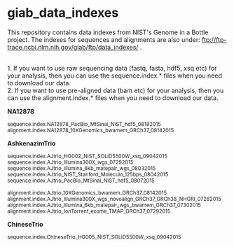 # giab_data_indexes
This repository contains data indexes from NIST's Genome in a Bottle project. The indexes for sequences and alignments are also under:  ftp://ftp-trace.ncbi.nlm.nih.gov/giab/ftp/data_indexes/ .

<br />
1. If you want to use raw sequencing data (fastq, fasta, hdf5, xsq etc) for your analysis, then you can use the sequence.index.* files when you need to download our data.

<br />
2. If you want to use pre-aligned data (bam etc) for your analysis, then you can use the alignment.index.* files when you need to download our data.


<strong>NA12878</strong>

<sub>sequence.index.NA12878_PacBio_MtSinai_NIST_hdf5_08182015</sub><br />
<sub>alignment.index.NA12878_10XGenomics_bwamem_GRCh37_08142015</sub><br />


<strong>AshkenazimTrio</strong>

<sub>sequence.index.AJtrio_HG002_NIST_SOLiD5500W_xsq_09042015</sub><br />
<sub>sequence.index.AJtrio_Illumina300X_wgs_07292015</sub><br />
<sub>sequence.index.AJtrio_Illumina_6kb_matepair_wgs_08032015</sub><br />
<sub>sequence.index.AJtrio_NIST_Stanford_Moleculo_125bps_08042015</sub><br />
<sub>sequence.index.AJtrio_PacBio_MtSinai_NIST_hdf5_08072015</sub><br />

<sub>alignment.index.AJtrio_10XGenomics_bwamem_GRCh37_08142015</sub><br />
<sub>alignment.index.AJtrio_Illumina300X_wgs_novoalign_GRCh37_GRCh38_NHGRI_07282015</sub><br />
<sub>alignment.index.AJtrio_Illumina_6kb_matepair_wgs_bwamem_GRCh37_07302015</sub><br />
<sub>alignment.index.AJtrio_IonTorrent_exome_TMAP_GRCh37_07292015</sub><br />


<strong>ChineseTrio</strong>

<sub>sequence.index.ChineseTrio_HG005_NIST_SOLiD5500W_xsq_09042015</sub><br />




